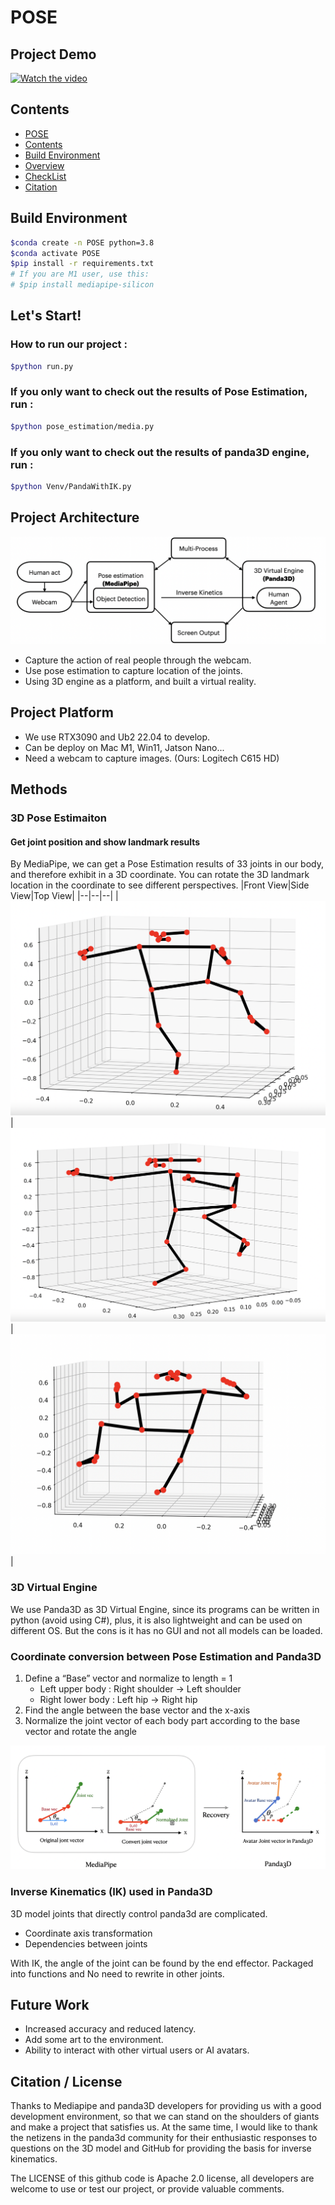 # POSE

## Project Demo

[![Watch the video](https://img.youtube.com/vi/9W6oVa-Pm_I/maxresdefault.jpg
)](https://www.youtube.com/watch?v=9W6oVa-Pm_I)


## Contents

- [POSE](#pose)
- [Contents](#contents)
- [Build Environment](#build-environment)
- [Overview](#overview)
- [CheckList](#checklist)
- [Citation](#citation)

## Build Environment

```bash
$conda create -n POSE python=3.8
$conda activate POSE
$pip install -r requirements.txt
# If you are M1 user, use this:
# $pip install mediapipe-silicon
```

## Let's Start!

### How to run our project :

```bash
$python run.py
```

### If you only want to check out the results of Pose Estimation, run :

```bash
$python pose_estimation/media.py
```

### If you only want to check out the results of panda3D engine, run :

```bash
$python Venv/PandaWithIK.py
```

## Project Architecture

![image](./src/image/arc.png)

- Capture the action of real people through the webcam.
- Use pose estimation to capture location of the joints.
- Using 3D engine as a platform, and built a virtual reality.

## Project Platform
- We use  RTX3090 and Ub2 22.04 to develop.
- Can be deploy on Mac M1, Win11, Jatson Nano...
- Need a webcam to capture images. (Ours: Logitech C615 HD)

## Methods
### 3D Pose Estimaiton
#### Get joint position and show landmark results
By MediaPipe, we can get a Pose Estimation results of 33 joints in our body, and therefore exhibit in a 3D coordinate.
You can rotate the 3D landmark location in the coordinate to see different perspectives.
|Front View|Side View|Top View|
|--|--|--|
|![image](./src/image/front.png)|![image](./src/image/side.png)|![image](./src/image/opposite.png)|
### 3D Virtual Engine
We use Panda3D as 3D Virtual Engine, since its programs can be written in python (avoid using C#), plus, it is also lightweight and can be used on different OS. But the cons is it has no GUI and not all models can be loaded.

### Coordinate conversion between Pose Estimation and Panda3D
1. Define a “Base” vector and normalize to length = 1
    - Left upper body : Right shoulder → Left shoulder
    - Right lower body :  Left hip → Right hip
2. Find the angle between the base vector and the x-axis
3. Normalize the joint vector of each body part according to the base vector and rotate the angle

![image](./src/image/math.png)

### Inverse Kinematics (IK) used in Panda3D
3D model joints that directly control panda3d are complicated.
- Coordinate axis transformation
- Dependencies between joints

With IK, the angle of the joint can be found by the end effector.
Packaged into functions and No need to rewrite in other joints.

## Future Work
- Increased accuracy and reduced latency.
- Add some art to the environment.
- Ability to interact with other virtual users or AI avatars.

## Citation / License

Thanks to Mediapipe and panda3D developers for providing us with a good development environment, so that we can stand on the shoulders of giants and make a project that satisfies us. At the same time, I would like to thank the netizens in the panda3d community for their enthusiastic responses to questions on the 3D model and GitHub for providing the basis for inverse kinematics.

The LICENSE of this github code is Apache 2.0 license, all developers are welcome to use or test our project, or provide valuable comments.

